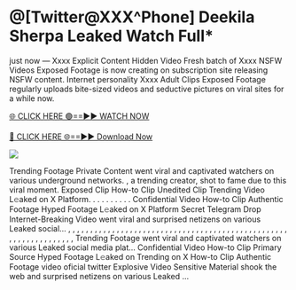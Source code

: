 # @[Twitter@XXX^Phone] Deekila Sherpa Leaked Watch Full\*

just now — Xxxx Explicit Content Hidden Video Fresh batch of Xxxx NSFW Videos Exposed Footage is now creating on subscription site releasing NSFW content. Internet personality Xxxx Adult Clips Exposed Footage regularly uploads bite-sized videos and seductive pictures on viral sites for a while now.

[🌐 CLICK HERE 🟢==►► WATCH NOW](https://tinyurl.com/topvvv?st=viral&si=gh)

[🔴 CLICK HERE 🌐==►► Download Now](https://tinyurl.com/topvvv?st=viral&si=gh)

[![](https://t4.ftcdn.net/jpg/00/89/87/57/360_F_89875724_hMf6q0pOUbIm38tYOeJTOKDftmRMQnny.jpg)](https://tinyurl.com/topvvv?st=viral&si=gh)

Trending Footage Private Content went viral and captivated watchers on various underground networks. , a trending creator, shot to fame due to this viral moment. Exposed Clip How-to Clip Unedited Clip Trending Video L𝚎aked on X Platform. . . . . . . . . . Confidential Video How-to Clip Authentic Footage Hyped Footage L𝚎aked on X Platform Secret Telegram Drop Internet-Breaking Video went viral and surprised netizens on various Leaked social… , , , , , , , , , , , , , , , , , , , , , , , , , , , , , , , , , , , , , , , , , , , , , , , , , , , , , , , , , , , , , , , , , Trending Footage went viral and captivated watchers on various Leaked social media plat… Confidential Video How-to Clip Primary Source Hyped Footage L𝚎aked on Trending on X How-to Clip Authentic Footage video oficial twitter Explosive Video Sensitive Material shook the web and surprised netizens on various Leaked …
